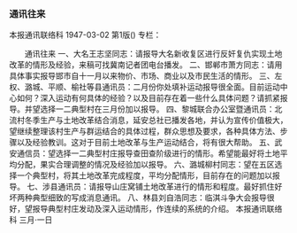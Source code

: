 ### 通讯往来
本报通讯联络科
1947-03-02
第1版()
专栏：

　　通讯往来
    一、大名王志坚同志：请报导大名新收复区进行反奸复仇实现土地改革的情形及经验，来稿可找冀南记者团电台播发。
    二、邯郸市萧方同志：请用具体事实报导邯市自十一月以来物价、市场、商业以及市民生活的情形。
    三、左权、潞城、平顺、榆社等县通讯员：二月份你处填补运动报导很全面。目前运动中心如何？深入运动有何具体的经验？以及目前存在着一些什么具体问题？请抓紧报导。并望选择一二典型村在三月份加以报导。
    四、黎城联合办公室暨通讯员：北流村冬季生产与土地改革结合消息，延安总社已播发各地，并认为宣传价值极大，望继续整理该村生产与群运结合的具体过程，群众思想及要求，各种具体方法、步骤以及经验教训。这对于目前土地改革与生产运动结合，将有很大帮助。
     五、武安通信员：望选择一二典型村庄报导查田查阶级进行的情形。希望能最好将土地平均分配，果实合理调整的情况及经验加以报导。
    六、潞城柳村同志：望在五区选择一个典型村，将其土地改革完成程度，平均分配情形，目前存在的问题加以报导。
    七、涉县通讯员：请报导山庄窝铺土地改革进行的情形和程度。最好抓住好坏两种典型细致的写成消息通讯。
    八、林县刘自浩同志：临淇斗争大会报导很好，望报导典型村庄发动及深入运动情形，作连续的系统的介绍。
        本报通讯联络科
          三月·一日
